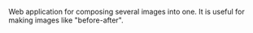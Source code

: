 Web application for composing several images into one. It is useful for making images like "before-after".